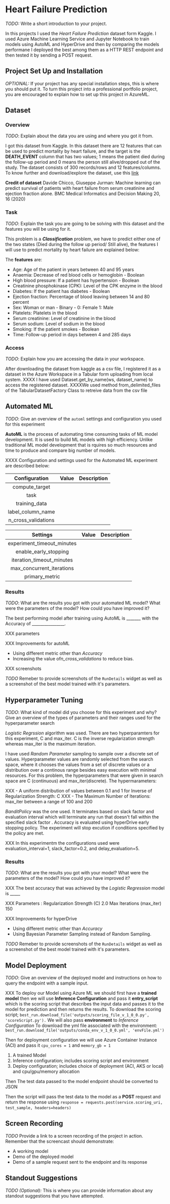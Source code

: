# Heart Failure Prediction

*TODO:* Write a short introduction to your project.

In this projects I used the *Heart Failure Prediction* dataset form Kaggle. I used Azure Machine Learning Service and Jupyter Notebook to train models using AutoML and HyperDrive and then by comparing the models performane I deployed the best among them as a HTTP REST endpoint and then tested it by sending a POST request.

## Project Set Up and Installation
*OPTIONAL:* If your project has any special installation steps, this is where you should put it. To turn this project into a professional portfolio project, you are encouraged to explain how to set up this project in AzureML.

## Dataset

### Overview
*TODO*: Explain about the data you are using and where you got it from.

I got this dataset from Kaggle. In this dataset there are 12 features that can be used to predict mortality by heart failure, and the target is the **DEATH_EVENT** column that has two values; 1 means the patient died during the follow-up period and 0 means the person still alive/dropped out of the study. The dataset consists of 300 records/rows and 12 features/columns.
To know further and download/explore the dataset, use this [link](https://www.kaggle.com/andrewmvd/heart-failure-clinical-data)

**Credit of dataset**
Davide Chicco, Giuseppe Jurman: Machine learning can predict survival of patients with heart failure from serum creatinine and ejection fraction alone. BMC Medical Informatics and Decision Making 20, 16 (2020)




### Task
*TODO*: Explain the task you are going to be solving with this dataset and the features you will be using for it.

This problem is a ***Classification*** problem, we have to predict either one of the two states (Died during the follow up period/ Still alive), the features I will use to predict mortality by heart failure are explained below:

The **features** are:
- Age: Age of the patient in years between 40 and 95 years
- Anaemia: Decrease of red blood cells or hemoglobin - Boolean  
- High blood pressure: If a patient has hypertension - Boolean
- Creatinine phosphokinase (CPK): Level of the CPK enzyme in the blood  
- Diabetes: If the patient has diabetes - Boolean
- Ejection fraction: Percentage of blood leaving between 14 and 80 percent
- Sex: Woman or man - Binary - 0: Female  1: Male
- Platelets: Platelets in the blood          
- Serum creatinine: Level of creatinine in the blood  
- Serum sodium: Level of sodium in the blood    
- Smoking: If the patient smokes - Boolean  
- Time: Follow-up period in days between 4 and 285 days

### Access
*TODO*: Explain how you are accessing the data in your workspace.

After downloading the dataset from kaggle as a csv file, I registered it as a dataset in the Azure Workspace in a Tabular form uploading from local system. 
XXXX I have used Dataset.get_by_name(ws, dataset_name) to access the registered dataset.
XXXXWe used method from_delimited_files of the TabularDatasetFactory Class to retreive data from the csv file 

## Automated ML
*TODO*: Give an overview of the `automl` settings and configuration you used for this experiment

**AutoML** is the process of automating time consuming tasks of ML model development. It is used to build ML models with high efficiency. Unlike traditional ML model development that is rquires so much resources and time to produce and compare big number of models.

XXXX Configuration and settings used for the Automated ML experiment are described below:

| Configuration        | Value           | Description  |
| :-------------: |:-------------:| :-----:|
| compute_target      |  |  |
| task      |       |    |
| training_data |       |     |
| label_column_name |       |     |
| n_cross_validations |       |     |

| Settings        | Value           | Description  |
| :-------------: |:-------------:| :-----:|
| experiment_timeout_minutes      |  |  |
| enable_early_stopping      |       |    |
| iteration_timeout_minutes |       |     |
| max_concurrent_iterations |       |     |
| primary_metric |       |     |


### Results
*TODO*: What are the results you got with your automated ML model? What were the parameters of the model? How could you have improved it?

The best performing model after training using AutoML is _______ with the Accuracy of ________________.

XXX parameters

XXX Improvements for autoML
- Using different metric other than *Accuracy*
- Increasing the value of*n_cross_validations* to reduce bias.


XXX screenshots

*TODO* Remeber to provide screenshots of the `RunDetails` widget as well as a screenshot of the best model trained with it's parameters.

## Hyperparameter Tuning
*TODO*: What kind of model did you choose for this experiment and why? Give an overview of the types of parameters and their ranges used for the hyperparameter search

*Logistic Regrssion* algorithm was used. There are two hyperparamters for this experiment, C and max_iter. C is the inverse regularization strength whereas max_iter is the maximum iteration.

I have used *Random Parameter* sampling to sample over a discrete set of values. Hyperparameter values are randomly selected from the search space, where it chooses the values from a set of discrete values or a distribution over a continous range besides easy execution with minimal resources. For this problem, the hyperparameters that were given in search space are C (continuous) and max_iter(discrete). The hypermarameters:

 XXX  - A uniform distribution of values between 0.1 and 1 for Inverse of Regularization Strength: C
 XXX  - The Maximum Number of Iterations: max_iter between a range of 100 and 200

*BanditPolicy* was the one used. It terminates based on slack factor and evaluation interval which will terminate any run that doesn't fall within the specified slack factor .
Accuracy is evaluated using hyperDrive early stopping policy. The experiment will stop excution if conditions specified by the policy are met.

XXX In this experimentm the configurations used were evaluation_interval=1, slack_factor=0.2, and delay_evaluation=5. 


### Results
*TODO*: What are the results you got with your model? What were the parameters of the model? How could you have improved it?

XXX The best accuracy that was achieved by the *Logistic Regression* model is _____

XXX Parameters : Regularization Strength (C)	2.0
Max Iterations (max_iter)	150

XXX Improvements for hyperDrive
- Using different metric other than *Accuracy*
- Using Bayesian Parameter Sampling instead of Random Sampling.

*TODO* Remeber to provide screenshots of the `RunDetails` widget as well as a screenshot of the best model trained with it's parameters.

## Model Deployment
*TODO*: Give an overview of the deployed model and instructions on how to query the endpoint with a sample input.

XXX To deploy our Model using Azure ML we should first have a **trained model** then we will use **Inference Configuration** and pass it **entry_script** which is the scoring script that describes the input data and passes it to the model for prediction and then returns the results.
To download the scoring script; ```best_run.download_file('outputs/scoring_file_v_1_0_0.py', 'scoreScript.py').```
We will also pass **environment** to *Inference Configuration*
To download the yml file associated with the environment: ```best_run.download_file('outputs/conda_env_v_1_0_0.yml', 'envFile.yml')```

Then for deployment configuration we will use Azure Container Instance (ACI) and pass it `cpu_cores = 1` and `memory_gb = 1`
1. A trained Model
2. Inference configuration; includes scoring script and environment
3. Deploy configuration; includes choice of deployment (ACI, AKS or local) and cpu/gpu/memory allocation

Then The test data passed to the model endpoint should be converted to JSON
![]()

Then the script will pass the test data to the model as a **POST** request and return the response using ```response = requests.post(service.scoring_uri, test_sample, headers=headers)```
![]()

## Screen Recording
*TODO* Provide a link to a screen recording of the project in action. Remember that the screencast should demonstrate:
- A working model
- Demo of the deployed  model
- Demo of a sample request sent to the endpoint and its response

## Standout Suggestions
*TODO (Optional):* This is where you can provide information about any standout suggestions that you have attempted.
